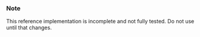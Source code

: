 ### Note

This reference implementation is incomplete and not fully tested. Do not use until that changes.